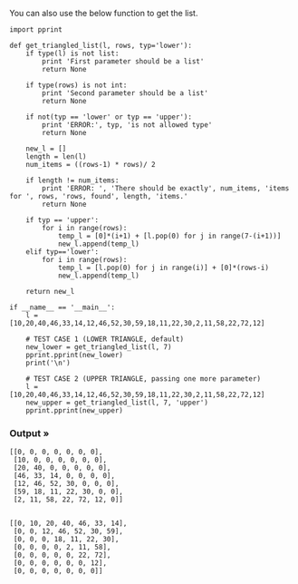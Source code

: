 You can also use the below function to get the list.

    import pprint

    def get_triangled_list(l, rows, typ='lower'):
        if type(l) is not list:
            print 'First parameter should be a list'
            return None

        if type(rows) is not int:
            print 'Second parameter should be a list'
            return None

        if not(typ == 'lower' or typ == 'upper'):
            print 'ERROR:', typ, 'is not allowed type'
            return None

        new_l = []
        length = len(l)
        num_items = ((rows-1) * rows)/ 2

        if length != num_items:
            print 'ERROR: ', 'There should be exactly', num_items, 'items for ', rows, 'rows, found', length, 'items.'
            return None

        if typ == 'upper':
            for i in range(rows):
                temp_l = [0]*(i+1) + [l.pop(0) for j in range(7-(i+1))] 
                new_l.append(temp_l)
        elif typ=='lower':
            for i in range(rows):
                temp_l = [l.pop(0) for j in range(i)] + [0]*(rows-i)
                new_l.append(temp_l)

        return new_l

    if __name__ == '__main__':
        l = [10,20,40,46,33,14,12,46,52,30,59,18,11,22,30,2,11,58,22,72,12]

        # TEST CASE 1 (LOWER TRIANGLE, default)
        new_lower = get_triangled_list(l, 7)
        pprint.pprint(new_lower)
        print('\n')

        # TEST CASE 2 (UPPER TRIANGLE, passing one more parameter)
        l = [10,20,40,46,33,14,12,46,52,30,59,18,11,22,30,2,11,58,22,72,12]
        new_upper = get_triangled_list(l, 7, 'upper')
        pprint.pprint(new_upper)

### Output &raquo;

    [[0, 0, 0, 0, 0, 0, 0],
     [10, 0, 0, 0, 0, 0, 0],
     [20, 40, 0, 0, 0, 0, 0],
     [46, 33, 14, 0, 0, 0, 0],
     [12, 46, 52, 30, 0, 0, 0],
     [59, 18, 11, 22, 30, 0, 0],
     [2, 11, 58, 22, 72, 12, 0]]


    [[0, 10, 20, 40, 46, 33, 14],
     [0, 0, 12, 46, 52, 30, 59],
     [0, 0, 0, 18, 11, 22, 30],
     [0, 0, 0, 0, 2, 11, 58],
     [0, 0, 0, 0, 0, 22, 72],
     [0, 0, 0, 0, 0, 0, 12],
     [0, 0, 0, 0, 0, 0, 0]]
